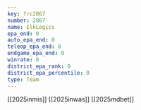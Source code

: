```yaml
---
key: frc2867
number: 2867
name: ElkLogics
epa_end: 0
auto_epa_end: 0
teleop_epa_end: 0
endgame_epa_end: 0
winrate: 0
district_epa_rank: 0
district_epa_percentile: 0
type: Team
---
```

[[2025inmis]]
[[2025inwas]]
[[2025mdbet]]
